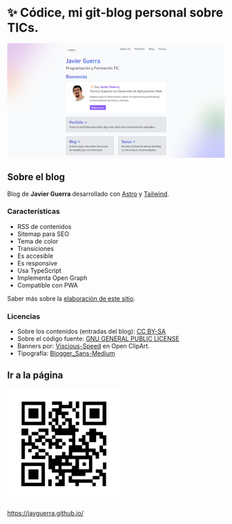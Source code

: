 # ✨ Códice, mi git-blog personal sobre TICs.

[![Banner](/public/assets/banner.png)](https://javguerra.github.io/)

## Sobre el blog

Blog de **Javier Guerra** desarrollado con [Astro](https://astro.build/) y [Tailwind](https://tailwindcss.com/).

### Características

- RSS de contenidos
- Sitemap para SEO
- Tema de color
- Transiciones
- Es accesible
- Es responsive
- Usa TypeScript
- Implementa Open Graph
- Compatible con PWA

Saber más sobre la [elaboración de este sitio](https://javguerra.github.io/blog/codice/).

### Licencias

- Sobre los contenidos (entradas del blog): [CC BY-SA](https://creativecommons.org/licenses/by-sa/4.0/deed.es)
- Sobre el código fuente: [GNU GENERAL PUBLIC LICENSE](LICENSE)
- Banners por: [Viscious-Speed](https://openclipart.org/detail/202234/banners-set) en Open ClipArt.
- Tipografía: [Blogger_Sans-Medium](https://www.fontsquirrel.com/fonts/blogger-sans)

## Ir a la página

[![Código QR](/public/assets/qr.svg)](https://javguerra.github.io/)  

https://javguerra.github.io/